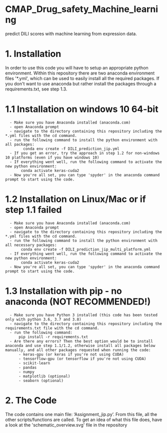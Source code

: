 # CMAP_Drug_safety_Machine_learning
 predict DILI scores with machine learning from expression data.

# 1. Installation
In order to use this code you will have to setup an appropriate python environment. Within this repository there are two anaconda environment files '*.yml', which can be used to easily install all the required packages. If you don't want to use anaconda but rather install the packages through a requirements.txt, see step 1.3.
   # 1.1 Installation on windows 10 64-bit
      - Make sure you have Anaconda installed (anaconda.com)
      - open Anaconda prompt
      - navigate to the directory containing this repository including the *.yml files with the cd command.
      - run the following command to install the python environment with all packages:
            conda env create -f DILI_prediction_jip.yml
      - If you get an error, try the approach in step 1.2 for non-windows 10 platforms (even if you have windows 10)
      - If everything went well, run the following command to activate the new python environment:
           conda activate keras-cuda2
      - Now you're all set, you can type 'spyder' in the anaconda command prompt to start using the code.
  
   # 1.2 Installation on Linux/Mac or if step 1.1 failed
      - Make sure you have Anaconda installed (anaconda.com)
      - open Anaconda prompt
      - navigate to the directory containing this repository including the *.yml files with the cd command.
      - run the following command to install the python environment with all necessary packages:
           conda env create -f DILI_prediction_jip_multi_platform.yml
      - If everything went well, run the following command to activate the new python environment:
           conda activate keras-cuda2
      - Now you're all set, you can type 'spyder' in the anaconda command prompt to start using the code.

   # 1.3 Installation with pip - no anaconda (NOT RECOMMENDED!)
      - Make sure you have Python 3 installed (this code has been tested only with python 3.6, 3.7 and 3.8)
      - navigate to the directory containing this repository including the requirements.txt file with the cd command. 
      - run the following command:
          pip install -r requirements.txt
      - Are there any errors? Then the best option would be to install anaconda and use step 1.1/1.2, otherwise install all packages below manually, and all other packages requested when running the code:
          - keras-gpu (or keras if you're not using CUDA)
          - tensorflow-gpu (or tensorflow if you're not using CUDA)
          - scikit-learn
          - pandas
          - numpy
          - matplotlib (optional)
          - seaborn (optional)
 
# 2. The Code
The code contains one main file: ‘Assignment_jip.py’. From this file, all the other scripts/functions are called. To get an idea of what this file does, have a look at the 'schematic_overview.svg' file in the repository

